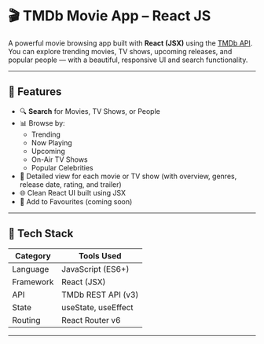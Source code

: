 # 🎬 TMDb Movie App – React JS

A powerful movie browsing app built with **React (JSX)** using the [TMDb API](https://www.themoviedb.org/).  
You can explore trending movies, TV shows, upcoming releases, and popular people — with a beautiful, responsive UI and search functionality.

---

## 🚀 Features

- 🔍 **Search** for Movies, TV Shows, or People
- 📊 Browse by:
  - Trending
  - Now Playing
  - Upcoming
  - On-Air TV Shows
  - Popular Celebrities
- 🎥 Detailed view for each movie or TV show (with overview, genres, release date, rating, and trailer)
- 🌐 Clean React UI built using JSX
- 🌟 Add to Favourites (coming soon)

---

## 🧰 Tech Stack

| Category     | Tools Used             |
|--------------|------------------------|
| Language     | JavaScript (ES6+)      |
| Framework    | React (JSX)            |  
| API          | TMDb REST API (v3)     |
| State        | useState, useEffect    |
| Routing      | React Router v6        | 

---

